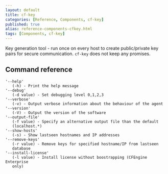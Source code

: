 ```yaml
---
layout: default
title: cf-key
categories: [Reference, Components, cf-key]
published: true
alias: reference-components-cfkey.html
tags: [Components, cf-key]
---
```


Key generation tool - run once on every host to create public/private key 
pairs for secure communication. `cf-key` does not keep any promises.

## Command reference

    '--help'
       (-h) - Print the help message
    '--debug'
       (-d value) - Set debugging level 0,1,2,3
    '--verbose'
       (-v) - Output verbose information about the behaviour of the agent
    '--version'
       (-V) - Output the version of the software
    '--output-file'
       (-f value) - Specify an alternative output file than the default 
       (localhost.*)
    '--show-hosts'
       (-s) - Show lastseen hostnames and IP addresses
    '--remove-keys'
       (-r value) - Remove keys for specified hostname/IP from lastseen 
       database 
    '--install-license'
       (-l value) - Install license without boostrapping (CFEngine Enterprise 
       only)
